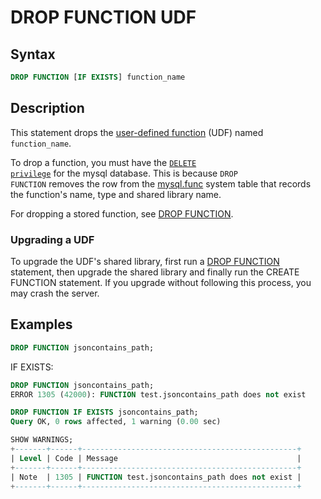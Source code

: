 # DROP FUNCTION UDF

## Syntax

```sql
DROP FUNCTION [IF EXISTS] function_name
```

## Description

This statement drops the [user-defined function](/programming-customizing-mariadb/user-defined-functions/) (UDF) named <code class="highlight fixed" style="white-space:pre-wrap">function_name</code>.

To drop a function, you must have the <code class="highlight fixed" style="white-space:pre-wrap">[DELETE privilege](/sql-statements-structure/sql-statements/account-management-sql-commands/grant/)</code> for the mysql database. This is because <code class="highlight fixed" style="white-space:pre-wrap">DROP FUNCTION</code> removes the row from the [mysql.func](/sql-statements-structure/sql-statements/administrative-sql-statements/system-tables/the-mysql-database-tables/mysqlfunc-table/) system table that records the function's name, type and shared library name.

For dropping a stored function, see [DROP FUNCTION](/programming-customizing-mariadb/stored-routines/stored-functions/drop-function/).

### Upgrading a UDF

To upgrade the UDF's shared library, first run a [DROP FUNCTION](/programming-customizing-mariadb/stored-routines/stored-functions/drop-function/) statement, then upgrade the shared library and finally run the CREATE FUNCTION statement. If you upgrade without following this process, you may crash the server.

## Examples

```sql
DROP FUNCTION jsoncontains_path;
```

IF EXISTS:

```sql
DROP FUNCTION jsoncontains_path;
ERROR 1305 (42000): FUNCTION test.jsoncontains_path does not exist

DROP FUNCTION IF EXISTS jsoncontains_path;
Query OK, 0 rows affected, 1 warning (0.00 sec)

SHOW WARNINGS;
+-------+------+------------------------------------------------+
| Level | Code | Message                                        |
+-------+------+------------------------------------------------+
| Note  | 1305 | FUNCTION test.jsoncontains_path does not exist |
+-------+------+------------------------------------------------+
```